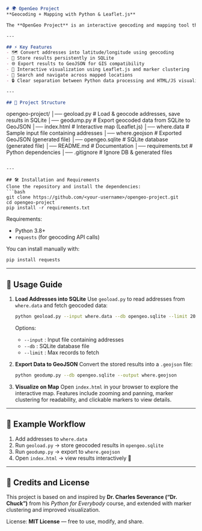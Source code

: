 ```markdown
# 🌍 OpenGeo Project  
**Geocoding + Mapping with Python & Leaflet.js**

The **OpenGeo Project** is an interactive geocoding and mapping tool that combines Python for data processing with Leaflet.js for visualization. It allows users to convert addresses into geographic coordinates, store results in an SQLite database, export data into GeoJSON (compatible with GIS tools like QGIS, Mapbox, Leaflet), and visualize results on an interactive web map with marker clustering. This project is adapted and extended from Dr. Charles Severance’s (“Dr. Chuck”) *Python for Everybody* course.

---

## ⚡ Key Features
- 🗺️ Convert addresses into latitude/longitude using geocoding
- 💾 Store results persistently in SQLite
- 🌐 Export results to GeoJSON for GIS compatibility
- 📍 Interactive visualization using Leaflet.js and marker clustering
- 🔎 Search and navigate across mapped locations
- 🔒 Clear separation between Python data processing and HTML/JS visualization

---

## 📂 Project Structure
```

opengeo-project/
│── geoload.py        # Load & geocode addresses, save results in SQLite
│── geodump.py        # Export geocoded data from SQLite to GeoJSON
│── index.html        # Interactive map (Leaflet.js)
│── where.data        # Sample input file containing addresses
│── where.geojson     # Exported GeoJSON (generated file)
│── opengeo.sqlite    # SQLite database (generated file)
│── README.md         # Documentation
│── requirements.txt  # Python dependencies
│── .gitignore        # Ignore DB & generated files

````

---

## 🛠️ Installation and Requirements
Clone the repository and install the dependencies:  
```bash
git clone https://github.com/<your-username>/opengeo-project.git
cd opengeo-project
pip install -r requirements.txt
````

Requirements:

* Python 3.8+
* `requests` (for geocoding API calls)

You can install manually with:

```bash
pip install requests
```

---

## 🚀 Usage Guide

1. **Load Addresses into SQLite**
   Use `geoload.py` to read addresses from `where.data` and fetch geocoded data:

   ```bash
   python geoload.py --input where.data --db opengeo.sqlite --limit 200
   ```

   Options:

   * `--input` : Input file containing addresses
   * `--db` : SQLite database file
   * `--limit` : Max records to fetch

2. **Export Data to GeoJSON**
   Convert the stored results into a `.geojson` file:

   ```bash
   python geodump.py --db opengeo.sqlite --output where.geojson
   ```

3. **Visualize on Map**
   Open `index.html` in your browser to explore the interactive map.
   Features include zooming and panning, marker clustering for readability, and clickable markers to view details.

---

## 📌 Example Workflow

1. Add addresses to `where.data`
2. Run `geoload.py` → store geocoded results in `opengeo.sqlite`
3. Run `geodump.py` → export to `where.geojson`
4. Open `index.html` → view results interactively 🎉

---

## 🙏 Credits and License

This project is based on and inspired by **Dr. Charles Severance (“Dr. Chuck”)** from his *Python for Everybody* course, and extended with marker clustering and improved visualization.

License: **MIT License** — free to use, modify, and share.

```
